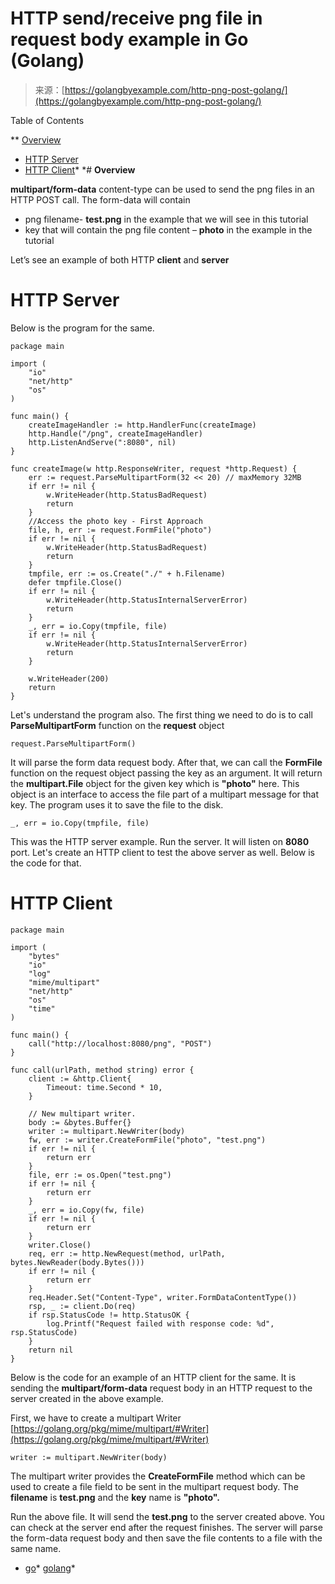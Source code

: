 <!--yml
category: 未分类
date: 2024-10-13 06:32:48
-->

# HTTP send/receive png file in request body example in Go (Golang)

> 来源：[https://golangbyexample.com/http-png-post-golang/](https://golangbyexample.com/http-png-post-golang/)

Table of Contents

 **   [Overview](#Overview "Overview")
*   [HTTP Server](#HTTP_Server "HTTP Server")
*   [HTTP Client](#HTTP_Client "HTTP Client")*  *# **Overview**

**multipart/form-data** content-type can be used to send the png files in an HTTP POST call. The form-data will contain

*   png filename- **test.png** in the example that we will see in this tutorial
*   key that will contain the png file content – **photo** in the example in the tutorial

Let’s see an example of both HTTP **client** and **server**

# **HTTP Server**

Below is the program for the same.

```
package main

import (
	"io"
	"net/http"
	"os"
)

func main() {
	createImageHandler := http.HandlerFunc(createImage)
	http.Handle("/png", createImageHandler)
	http.ListenAndServe(":8080", nil)
}

func createImage(w http.ResponseWriter, request *http.Request) {
	err := request.ParseMultipartForm(32 << 20) // maxMemory 32MB
	if err != nil {
		w.WriteHeader(http.StatusBadRequest)
		return
	}
	//Access the photo key - First Approach
	file, h, err := request.FormFile("photo")
	if err != nil {
		w.WriteHeader(http.StatusBadRequest)
		return
	}
	tmpfile, err := os.Create("./" + h.Filename)
	defer tmpfile.Close()
	if err != nil {
		w.WriteHeader(http.StatusInternalServerError)
		return
	}
	_, err = io.Copy(tmpfile, file)
	if err != nil {
		w.WriteHeader(http.StatusInternalServerError)
		return
	}

	w.WriteHeader(200)
	return
}
```

Let's understand the program also. The first thing we need to do is to call **ParseMultipartForm** function on the **request** object

```
request.ParseMultipartForm()
```

It will parse the form data request body. After that, we can call the **FormFile** function on the request object passing the key as an argument. It will return the **multipart.File** object for the given key which is **"photo"** here. This object is an interface to access the file part of a multipart message for that key. The program uses it to save the file to the disk.

```
_, err = io.Copy(tmpfile, file)
```

This was the HTTP server example. Run the server. It will listen on **8080** port. Let's create an HTTP client to test the above server as well. Below is the code for that.

# **HTTP Client**

```
package main

import (
	"bytes"
	"io"
	"log"
	"mime/multipart"
	"net/http"
	"os"
	"time"
)

func main() {
	call("http://localhost:8080/png", "POST")
}

func call(urlPath, method string) error {
	client := &http.Client{
		Timeout: time.Second * 10,
	}

	// New multipart writer.
	body := &bytes.Buffer{}
	writer := multipart.NewWriter(body)
	fw, err := writer.CreateFormFile("photo", "test.png")
	if err != nil {
		return err
	}
	file, err := os.Open("test.png")
	if err != nil {
		return err
	}
	_, err = io.Copy(fw, file)
	if err != nil {
		return err
	}
	writer.Close()
	req, err := http.NewRequest(method, urlPath, bytes.NewReader(body.Bytes()))
	if err != nil {
		return err
	}
	req.Header.Set("Content-Type", writer.FormDataContentType())
	rsp, _ := client.Do(req)
	if rsp.StatusCode != http.StatusOK {
		log.Printf("Request failed with response code: %d", rsp.StatusCode)
	}
	return nil
}
```

Below is the code for an example of an HTTP client for the same. It is sending the **multipart/form-data** request body in an HTTP request to the server created in the above example.

First, we have to create a multipart Writer [https://golang.org/pkg/mime/multipart/#Writer](https://golang.org/pkg/mime/multipart/#Writer)

```
writer := multipart.NewWriter(body)
```

The multipart writer provides the **CreateFormFile** method which can be used to create a file field to be sent in the multipart request body. The **filename** is **test.png** and the **key** name is **"photo".**

Run the above file. It will send the **test.png** to the server created above. You can check at the server end after the request finishes. The server will parse the form-data request body and then save the file contents to a file with the same name.

*   [go](https://golangbyexample.com/tag/go/)*   [golang](https://golangbyexample.com/tag/golang/)*
